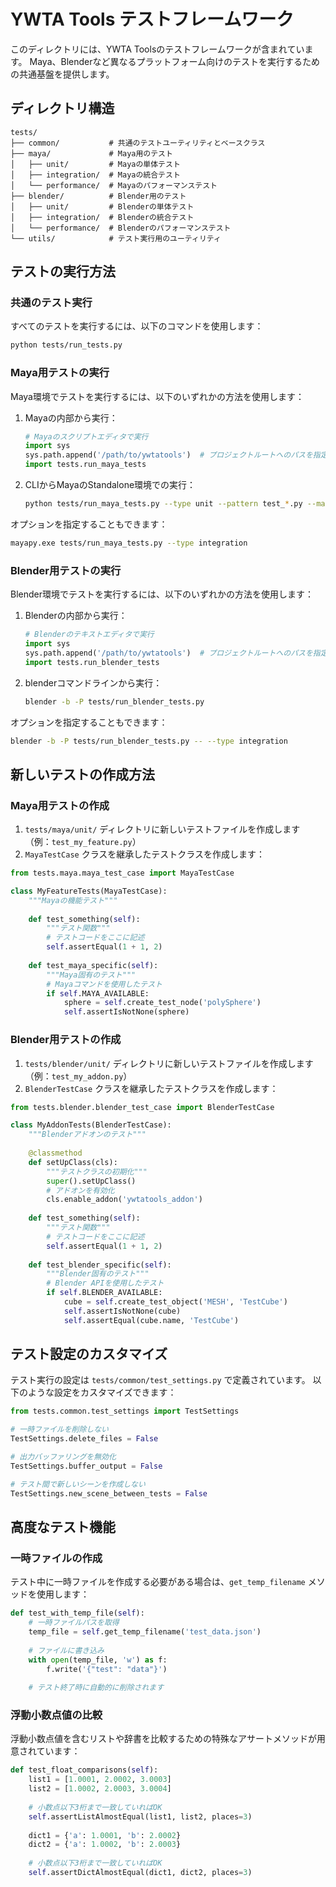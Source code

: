# YWTA Tools テストフレームワーク

このディレクトリには、YWTA Toolsのテストフレームワークが含まれています。
Maya、Blenderなど異なるプラットフォーム向けのテストを実行するための共通基盤を提供します。

## ディレクトリ構造

```
tests/
├── common/           # 共通のテストユーティリティとベースクラス
├── maya/             # Maya用のテスト
│   ├── unit/         # Mayaの単体テスト
│   ├── integration/  # Mayaの統合テスト
│   └── performance/  # Mayaのパフォーマンステスト
├── blender/          # Blender用のテスト
│   ├── unit/         # Blenderの単体テスト
│   ├── integration/  # Blenderの統合テスト
│   └── performance/  # Blenderのパフォーマンステスト
└── utils/            # テスト実行用のユーティリティ
```

## テストの実行方法

### 共通のテスト実行

すべてのテストを実行するには、以下のコマンドを使用します：

```bash
python tests/run_tests.py
```

### Maya用テストの実行

Maya環境でテストを実行するには、以下のいずれかの方法を使用します：

1. Mayaの内部から実行：
   ```python
   # Mayaのスクリプトエディタで実行
   import sys
   sys.path.append('/path/to/ywtatools')  # プロジェクトルートへのパスを指定
   import tests.run_maya_tests
   ```

2. CLIからMayaのStandalone環境での実行：
   ```bash
   python tests/run_maya_tests.py --type unit --pattern test_*.py --maya 2024
   ```

オプションを指定することもできます：

```bash
mayapy.exe tests/run_maya_tests.py --type integration
```

### Blender用テストの実行

Blender環境でテストを実行するには、以下のいずれかの方法を使用します：

1. Blenderの内部から実行：
   ```python
   # Blenderのテキストエディタで実行
   import sys
   sys.path.append('/path/to/ywtatools')  # プロジェクトルートへのパスを指定
   import tests.run_blender_tests
   ```

2. blenderコマンドラインから実行：
   ```bash
   blender -b -P tests/run_blender_tests.py
   ```

オプションを指定することもできます：

```bash
blender -b -P tests/run_blender_tests.py -- --type integration
```

## 新しいテストの作成方法

### Maya用テストの作成

1. `tests/maya/unit/` ディレクトリに新しいテストファイルを作成します（例：`test_my_feature.py`）
2. `MayaTestCase` クラスを継承したテストクラスを作成します：

```python
from tests.maya.maya_test_case import MayaTestCase

class MyFeatureTests(MayaTestCase):
    """Mayaの機能テスト"""
    
    def test_something(self):
        """テスト関数"""
        # テストコードをここに記述
        self.assertEqual(1 + 1, 2)
    
    def test_maya_specific(self):
        """Maya固有のテスト"""
        # Mayaコマンドを使用したテスト
        if self.MAYA_AVAILABLE:
            sphere = self.create_test_node('polySphere')
            self.assertIsNotNone(sphere)
```

### Blender用テストの作成

1. `tests/blender/unit/` ディレクトリに新しいテストファイルを作成します（例：`test_my_addon.py`）
2. `BlenderTestCase` クラスを継承したテストクラスを作成します：

```python
from tests.blender.blender_test_case import BlenderTestCase

class MyAddonTests(BlenderTestCase):
    """Blenderアドオンのテスト"""
    
    @classmethod
    def setUpClass(cls):
        """テストクラスの初期化"""
        super().setUpClass()
        # アドオンを有効化
        cls.enable_addon('ywtatools_addon')
    
    def test_something(self):
        """テスト関数"""
        # テストコードをここに記述
        self.assertEqual(1 + 1, 2)
    
    def test_blender_specific(self):
        """Blender固有のテスト"""
        # Blender APIを使用したテスト
        if self.BLENDER_AVAILABLE:
            cube = self.create_test_object('MESH', 'TestCube')
            self.assertIsNotNone(cube)
            self.assertEqual(cube.name, 'TestCube')
```

## テスト設定のカスタマイズ

テスト実行の設定は `tests/common/test_settings.py` で定義されています。
以下のような設定をカスタマイズできます：

```python
from tests.common.test_settings import TestSettings

# 一時ファイルを削除しない
TestSettings.delete_files = False

# 出力バッファリングを無効化
TestSettings.buffer_output = False

# テスト間で新しいシーンを作成しない
TestSettings.new_scene_between_tests = False
```

## 高度なテスト機能

### 一時ファイルの作成

テスト中に一時ファイルを作成する必要がある場合は、`get_temp_filename` メソッドを使用します：

```python
def test_with_temp_file(self):
    # 一時ファイルパスを取得
    temp_file = self.get_temp_filename('test_data.json')
    
    # ファイルに書き込み
    with open(temp_file, 'w') as f:
        f.write('{"test": "data"}')
    
    # テスト終了時に自動的に削除されます
```

### 浮動小数点値の比較

浮動小数点値を含むリストや辞書を比較するための特殊なアサートメソッドが用意されています：

```python
def test_float_comparisons(self):
    list1 = [1.0001, 2.0002, 3.0003]
    list2 = [1.0002, 2.0003, 3.0004]
    
    # 小数点以下3桁まで一致していればOK
    self.assertListAlmostEqual(list1, list2, places=3)
    
    dict1 = {'a': 1.0001, 'b': 2.0002}
    dict2 = {'a': 1.0002, 'b': 2.0003}
    
    # 小数点以下3桁まで一致していればOK
    self.assertDictAlmostEqual(dict1, dict2, places=3)
